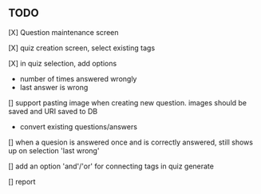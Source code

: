 ## TODO

[X] Question maintenance screen

[X] quiz creation screen, select existing tags

[X] in quiz selection, add options
- number of times answered wrongly
- last answer is wrong

[] support pasting image when creating new question. images should be saved and URI saved to DB
- convert existing questions/answers

[] when a quesion is answered once and is correctly answered, still shows up on selection 'last wrong'

[] add an option 'and'/'or' for connecting tags in quiz generate

[] report

